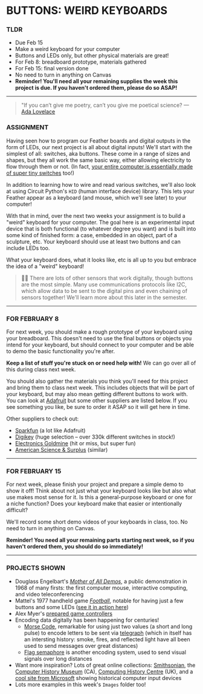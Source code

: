 # BUTTONS: WEIRD KEYBOARDS

### TLDR  
* Due Feb 15  
* Make a weird keyboard for your computer  
* Buttons and LEDs only, but other physical materials are great!  
* For Feb 8: breadboard prototype, materials gathered  
* For Feb 15: final version done  
* No need to turn in anything on Canvas  
* **Reminder! You'll need all your remaining supplies the week this project is due. If you haven't ordered them, please do so ASAP!**  

***

> "If you can’t give me poetry, can’t you give me poetical science? — [Ada Lovelace](https://en.wikipedia.org/wiki/Ada_Lovelace)  

### ASSIGNMENT  
Having seen how to program our Feather boards and digital outputs in the form of LEDs, our next project is all about digital inputs! We'll start with the simplest of all: switches, aka buttons. These come in a range of sizes and shapes, but they all work the same basic way, either allowing electricity to flow through them or not. (In fact, [your entire computer is essentially made of super tiny switches](https://www.youtube.com/watch?v=k1hJoalcK68) too!)

In addition to learning how to wire and read various switches, we'll also look at using Circuit Python's `HID` (human interface device) library. This lets your Feather appear as a keyboard (and mouse, which we'll see later) to your computer!

With that in mind, over the next two weeks your assignment is to build a "weird" keyboard for your computer. The goal here is an experimental input device that is both functional (to whatever degree you want) and is built into some kind of finished form: a case, embedded in an object, part of a sculpture, etc. Your keyboard should use at least two buttons and can include LEDs too.

What your keyboard does, what it looks like, etc is all up to you but embrace the idea of a "weird" keyboard!

> 🙋‍♀️ There are lots of other sensors that work digitally, though buttons are the most simple. Many use communications protocols like I2C, which allow data to be sent to the digital pins and even chaining of sensors together! We'll learn more about this later in the semester.  

***

### FOR FEBRUARY 8  
For next week, you should make a rough prototype of your keyboard using your breadboard. This doesn't need to use the final buttons or objects you intend for your keyboard, but should connect to your computer and be able to demo the basic functionality you're after. 

**Keep a list of stuff you're stuck on or need help with!** We can go over all of this during class next week.

You should also gather the materials you think you'll need for this project and bring them to class next week. This includes objects that will be part of your keyboard, but may also mean getting different buttons to work with. You can look at [Adafruit](https://www.adafruit.com/category/235) but some other suppliers are listed below. If you see something you like, be sure to order it ASAP so it will get here in time.

Other suppliers to check out:  

* [Sparkfun](https://www.sparkfun.com/categories/145) (a lot like Adafruit)  
* [Digikey](https://www.digikey.com/en/products/category/switches/15) (huge selection – over 330k different switches in stock!)  
* [Electronics Goldmine](https://www.goldmine-elec-products.com/) (hit or miss, but super fun)  
* [American Science & Surplus](https://www.sciplus.com/) (similar)

***

### FOR FEBRUARY 15  
For next week, please finish your project and prepare a simple demo to show it off! Think about not just what your keyboard looks like but also what use makes most sense for it. Is this a general-purpose keyboard or one for a niche function? Does your keyboard make that easier or intentionally difficult?

We'll record some short demo videos of your keyboards in class, too. No need to turn in anything on Canvas.

**Reminder! You need all your remaining parts starting next week, so if you haven't ordered them, you should do so immediately!**

***

### PROJECTS SHOWN    
* Douglass Engelbart's [*Mother of All Demos*](https://www.youtube.com/watch?v=M5PgQS3ZBWA), a public demonstration in 1968 of many firsts: the first computer mouse, interactive computing, and video teleconferencing  
* Mattel's 1977 handheld game [*Football*](http://www.handheldmuseum.com/Mattel/FB.htm), notable for having just a few buttons and some LEDs ([see it in action here](https://www.youtube.com/watch?v=fuEbVy6iTJ0))  
* Alex Myer's [prepared game controllers](http://www.alexmyers.info/pages/prepcont/index.html)  
* Encoding data digitally has been happening for centuries!  
  * [Morse Code](https://en.wikipedia.org/wiki/Morse_code), remarkable for using just two values (a short and long pulse) to encode letters to be sent via [telegraph](https://en.wikipedia.org/wiki/Telegraphy) (which in itself has an intersting history: smoke, fires, and reflected light have all been used to send messages over great distances)  
  * [Flag semaphore](https://en.wikipedia.org/wiki/Flag_semaphore) is another encoding system, used to send visual signals over long distances  
* Want more inspiration? Lots of great online collections: [Smithsonian](https://www.si.edu/search/collection-images?edan_local=&edan_q=computer%2Bkeyboard&), the [Computer History Museum](https://www.computerhistory.org/collections/search/?s=keyboard&f=physicalobject) (CA), [Computing History Centre](http://www.computinghistory.org.uk/pages/49753/site-search/?q=keyboard&area[0]=item&section[0][0]=Browse%20Our%20Collection&section[1][0]=Peripherals) (UK), and a [cool site from Microsoft](https://www.microsoft.com/buxtoncollection/browse.aspx?from=http%3A%2F%2Fresearch.microsoft.com%2Fen-us%2Fum%2Fpeople%2Fbibuxton%2Fbuxtoncollection%2Fbrowse.aspx) showing historical computer input devices 
* Lots more examples in this week's `Images` folder too!  

